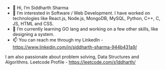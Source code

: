 - 👋 Hi, I’m Siddharth Sharma
- 👀 I’m interested in Software / Web Development. I have worked on technologies like React.js, Node.js, MongoDB, MySQL, Python, C++, C, JS, HTML and CSS.
- 🌱 I’m currently learning GO lang and working on a few other skills, like designing a system.
- 📫 You can reach me through my LinkedIn - https://www.linkedin.com/in/siddharth-sharma-944b431a9/

I am also passionate about problem solving, Data Structures and Algorithms. 
Leetcode Profile - https://leetcode.com/s1ddharth/

<!---
s1ddh-rth/s1ddh-rth is a ✨ special ✨ repository because its `README.md` (this file) appears on your GitHub profile.
You can click the Preview link to take a look at your changes.
--->
